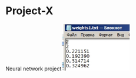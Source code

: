 # Project-X
Neural network project
![alt text](https://raw.githubusercontent.com/Marikhaker-study/Project-X/master/w1.jpg)
